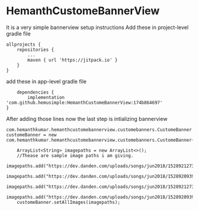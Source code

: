 # HemanthCustomeBannerView
 It is a very simple bannerview
 setup instructions
      Add these  in project-level gradle file 
      
 	allprojects {
		repositories {
			...
			maven { url 'https://jitpack.io' }
		}
	}
add these in app-level gradle file
	
        dependencies {
	        implementation 'com.github.hemusimple:HemanthCustomeBannerView:174b864697'
	}

After adding those lines 
now the last step is intializing bannerview 

   
    com.hemanthkumar.hemanthcustomebannerview.customebanners.CustomeBanner customeBanner = new       com.hemanthkumar.hemanthcustomebannerview.customebanners.CustomeBanner(this);
        
        ArrayList<String> imagepaths = new ArrayList<>();
        //Thease are sample image paths i am giving.
        imagepaths.add("https://dev.danden.com/uploads/songs/jun2018/1528921273.jpg");
        imagepaths.add("https://dev.danden.com/uploads/songs/jun2018/1528920939.jpg");
        imagepaths.add("https://dev.danden.com/uploads/songs/jun2018/1528921273.jpg");
        imagepaths.add("https://dev.danden.com/uploads/songs/jun2018/1528920939.jpg");
        customeBanner.setAllImages(imagepaths); 